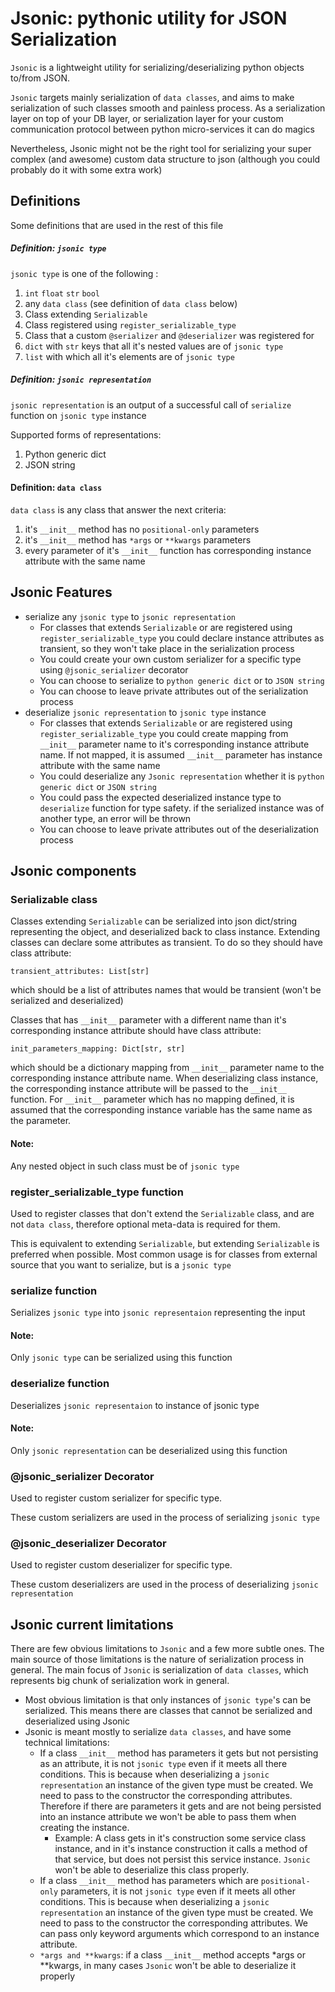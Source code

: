 # Jsonic: pythonic utility for JSON Serialization

`Jsonic` is a lightweight utility for serializing/deserializing python objects to/from JSON.

`Jsonic` targets mainly serialization of `data classes`, and aims to make serialization of such classes smooth and painless process.
As a serialization layer on top of your DB layer, or serialization layer for your custom communication protocol
between python micro-services it can do magics

Nevertheless, Jsonic might not be the right tool for serializing your super complex (and awesome) custom data structure to json 
(although you could probably do it with some extra work)

## Definitions

Some definitions that are used in the rest of this file

##### Definition: `jsonic type`  
`jsonic type` is one of the following :
1. `int` `float` `str` `bool`
2. any `data class` (see definition of `data class` below)
3. Class extending ``Serializable``
4. Class registered using ``register_serializable_type`` 
5. Class that a custom `@serializer` and `@deserializer` was registered for
6. `dict` with `str` keys that all it's nested values are of `jsonic type`
7. `list` with which all it's elements are of `jsonic type`  

##### Definition: `jsonic representation`
`jsonic representation` is an output of a successful call of `serialize` function on `jsonic type` instance

Supported forms of representations:
1. Python generic dict
2. JSON string 


#### Definition: `data class`
`data class` is any class that answer the next criteria:
1. it's `__init__` method has no `positional-only` parameters
2. it's `__init__` method has `*args` or `**kwargs` parameters
3. every parameter of it's `__init__` function has corresponding instance attribute with the same name



## Jsonic Features
- serialize any `jsonic type` to `jsonic representation`
    - For classes that extends `Serializable` or are registered using `register_serializable_type` you could 
    declare instance attributes as transient, so they won't take place in the serialization process
    - You could create your own custom serializer for a specific type using `@jsonic_serializer` decorator
    - You can choose to serialize to `python generic dict` or to `JSON string`
    - You can choose to leave private attributes out of the serialization process  
- deserialize `jsonic representation` to `jsonic type` instance
    - For classes that extends `Serializable` or are registered using `register_serializable_type` you could 
    create mapping from `__init__` parameter name to it's corresponding instance attribute name. 
    If not mapped, it is assumed `__init__` parameter has instance attribute with the same name
    - You could deserialize any `Jsonic representation` whether it is `python generic dict` or `JSON string`
    - You could pass the expected deserialized instance type to `deserialize` function for type safety. 
    if the serialized instance was of another type, an error will be thrown
    - You can choose to leave private attributes out of the deserialization process  
    
## Jsonic components

### Serializable class
Classes extending `Serializable` can be serialized into json dict/string representing the object,
and deserialized back to class instance.
Extending classes can declare some attributes as transient. To do so they should have
class attribute:

    transient_attributes: List[str]
    
which should be a list of attributes names that would be transient (won't be serialized and deserialized)

Classes that has `__init__` parameter with a different name than it's corresponding instance attribute should have class attribute:

    init_parameters_mapping: Dict[str, str]
    
which should be a dictionary mapping from `__init__` parameter name to the corresponding instance attribute name.
When deserializing class instance, the corresponding instance attribute will be passed to the `__init__` function.
For `__init__` parameter which has no mapping defined, it is assumed that the corresponding instance variable has
the same name as the parameter.


#### Note:
Any nested object in such class must be of `jsonic type`

### register_serializable_type function
Used to register classes that don't extend the `Serializable` class, and are not `data class`,
therefore optional meta-data is required for them.

This is equivalent to extending `Serializable`, but extending `Serializable` is preferred when possible. 
Most common usage is for classes from external source that you want to serialize, but is a `jsonic type`

### serialize function
Serializes ``jsonic type`` into ``jsonic representaion`` representing the input

#### Note:
Only ``jsonic type`` can be serialized using this function

### deserialize function
Deserializes `jsonic representaion` to instance of jsonic type

#### Note:
Only ``jsonic representation`` can be deserialized using this function

### @jsonic_serializer Decorator
Used to register custom serializer for specific type.

These custom serializers are used in the process of serializing `jsonic type`   

### @jsonic_deserializer Decorator
Used to register custom deserializer for specific type.

These custom deserializers are used in the process of deserializing `jsonic representation`

## Jsonic current limitations
There are few obvious limitations to `Jsonic` and a few more subtle ones.
The main source of those limitations is the nature of serialization process in general.
The main focus of `Jsonic` is serialization of `data classes`, which represents big chunk 
of serialization work in general.

- Most obvious limitation is that only instances of `jsonic type`'s can be serialized.
This means there are classes that cannot be serialized and deserialized using Jsonic
- Jsonic is meant mostly to serialize `data classes`, and have some technical limitations:
    - If a class `__init__` method has parameters it gets but not persisting as an attribute, it is not `jsonic type` even if it meets
     all there conditions.
     This is because when deserializing a `jsonic representation` an instance of the given type must be created.
     We need to pass to the constructor the corresponding attributes. Therefore if there are parameters it gets and are not 
     being persisted into an instance attribute we won't be able to pass them when creating the instance.
        - Example: A class gets in it's construction some service class instance, and in it's instance construction
        it calls a method of that service, but does not persist this service instance. 
        `Jsonic` won't be able to deserialize this class properly.     
    - If a class `__init__` method has parameters which are `positional-only` parameters, it is not `jsonic type` even if it meets
    all other conditions.
    This is because when deserializing a `jsonic representation` an instance of the given type must be created.
    We need to pass to the constructor the corresponding attributes. We can pass only keyword arguments which correspond to 
    an instance attribute.
    - `*args and **kwargs`: if a class `__init__` method accepts *args or **kwargs, in many cases `Jsonic` won't be able to
     deserialize it properly
